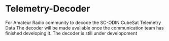 # Telemetry-Decoder
For Amateur Radio community to decode the SC-ODIN CubeSat Telemetry Data
The decoder will be made available once the communication team has finished developing it. The decoder is still under developoment

